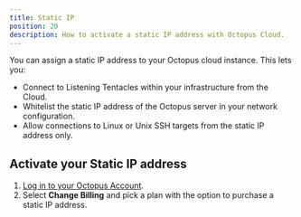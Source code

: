 ```yaml
---
title: Static IP
position: 20
description: How to activate a static IP address with Octopus Cloud.
---
```


You can assign a static IP address to your Octopus cloud instance. This lets you:

- Connect to Listening Tentacles within your infrastructure from the Cloud.
- Whitelist the static IP address of the Octopus server in your network configuration.
- Allow connections to Linux or Unix SSH targets from the static IP address only.

## Activate your Static IP address

1. [Log in to your Octopus Account](https://account.octopus.com/instances).
2. Select **Change Billing** and pick a plan with the option to purchase a static IP address.
